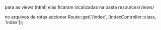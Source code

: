 para as views (html) elas ficaram localizadas na pasta resources/views/

no arquivos de rotas adcionar 
Route::get('/index', [indexController::class, 'index']);